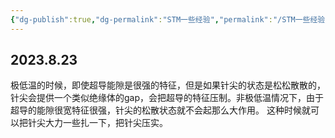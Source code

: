 ```yaml
---
{"dg-publish":true,"dg-permalink":"STM一些经验","permalink":"/STM一些经验/","dgShowLocalGraph":true}
---
```


## 2023.8.23
极低温的时候，即使超导能隙是很强的特征，但是如果针尖的状态是松松散散的，针尖会提供一个类似绝缘体的gap，会把超导的特征压制。非极低温情况下，由于超导的能隙很宽特征很强，针尖的松散状态就不会起那么大作用。
这种时候就可以把针尖大力一些扎一下，把针尖压实。